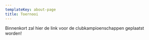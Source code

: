 ```yaml
---
templateKey: about-page
title: Toernooi
---
```


Binnenkort zal hier de link voor de clubkampioenschappen geplaatst worden!

